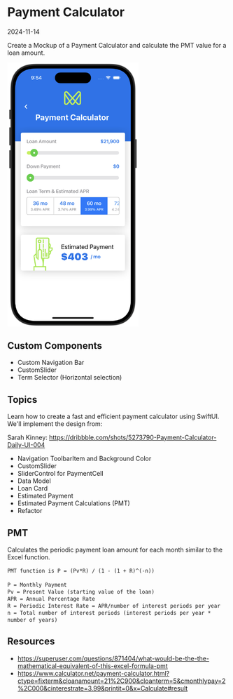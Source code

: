 # Payment Calculator
2024-11-14

Create a Mockup of a Payment Calculator and calculate the PMT value for a loan amount.

<img src="Hero-PaymentCalculator.png" alt="" style="width: 300px"/>

## Custom Components

* Custom Navigation Bar
* CustomSlider
* Term Selector (Horizontal selection)

## Topics

Learn how to create a fast and efficient payment calculator using SwiftUI. We'll implement the design from:

Sarah Kinney: <https://dribbble.com/shots/5273790-Payment-Calculator-Daily-UI-004>

* Navigation ToolbarItem and Background Color
* CustomSlider
* SliderControl for PaymentCell
* Data Model
* Loan Card
* Estimated Payment
* Estimated Payment Calculations (PMT)
* Refactor

## PMT

Calculates the periodic payment loan amount for each month similar to the Excel function.

	PMT function is P = (Pv*R) / (1 - (1 + R)^(-n))

	P = Monthly Payment
	Pv = Present Value (starting value of the loan)
	APR = Annual Percentage Rate
	R = Periodic Interest Rate = APR/number of interest periods per year
	n = Total number of interest periods (interest periods per year * number of years)

## Resources

* <https://superuser.com/questions/871404/what-would-be-the-the-mathematical-equivalent-of-this-excel-formula-pmt>
* <https://www.calculator.net/payment-calculator.html?ctype=fixterm&cloanamount=21%2C900&cloanterm=5&cmonthlypay=2%2C000&cinterestrate=3.99&printit=0&x=Calculate#result>
